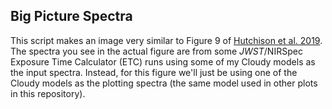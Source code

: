 ## Big Picture Spectra
This script makes an image very similar to Figure 9 of [Hutchison et al. 2019](https://arxiv.org/pdf/1905.08812.pdf).  The spectra you see in the actual figure are from some *JWST*/NIRSpec Exposure Time Calculator (ETC) runs using some of my Cloudy models as the input spectra.  Instead, for this figure we'll just be using one of the Cloudy models as the plotting spectra (the same model used in other plots in this repository).
